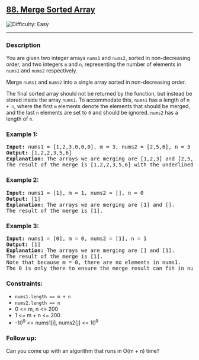 <h2><a href="https://leetcode.com/problems/merge-sorted-array/description/">
88. Merge Sorted Array
</a></h2>
<img src="https://img.shields.io/badge/Difficulty-Easy-brightgreen" alt="Difficulty: Easy" />
<hr>

<h3>Description</h3>
<p>
You are given two integer arrays <code>nums1</code> and <code>nums2</code>, sorted in non-decreasing order, 
and two integers <code>m</code> and <code>n</code>, representing the number of elements in <code>nums1</code> and <code>nums2</code> respectively.
</p>

<p>
Merge <code>nums1</code> and <code>nums2</code> into a single array sorted in non-decreasing order.
</p>

<p>
The final sorted array should not be returned by the function, but instead be stored inside the array <code>nums1</code>. 
To accommodate this, <code>nums1</code> has a length of <code>m + n</code>, where the first <code>m</code> elements denote the elements that should be merged, 
and the last <code>n</code> elements are set to <code>0</code> and should be ignored. <code>nums2</code> has a length of <code>n</code>.
</p>

<h3>Example 1:</h3>
<pre>
<strong>Input:</strong> nums1 = [1,2,3,0,0,0], m = 3, nums2 = [2,5,6], n = 3
<strong>Output:</strong> [1,2,2,3,5,6]
<strong>Explanation:</strong> The arrays we are merging are [1,2,3] and [2,5,6].
The result of the merge is [1,2,2,3,5,6] with the underlined elements coming from nums1.
</pre>

<h3>Example 2:</h3>
<pre>
<strong>Input:</strong> nums1 = [1], m = 1, nums2 = [], n = 0
<strong>Output:</strong> [1]
<strong>Explanation:</strong> The arrays we are merging are [1] and [].
The result of the merge is [1].
</pre>

<h3>Example 3:</h3>
<pre>
<strong>Input:</strong> nums1 = [0], m = 0, nums2 = [1], n = 1
<strong>Output:</strong> [1]
<strong>Explanation:</strong> The arrays we are merging are [] and [1].
The result of the merge is [1].
Note that because m = 0, there are no elements in nums1.
The 0 is only there to ensure the merge result can fit in nums1.
</pre>

<h3>Constraints:</h3>
<ul>
  <li><code>nums1.length == m + n</code></li>
  <li><code>nums2.length == n</code></li>
  <li>0 &lt;= m, n &lt;= 200</li>
  <li>1 &lt;= m + n &lt;= 200</li>
  <li>-10<sup>9</sup> &lt;= nums1[i], nums2[j] &lt;= 10<sup>9</sup></li>
</ul>

<h3>Follow up:</h3>
<p>Can you come up with an algorithm that runs in O(m + n) time?</p>
